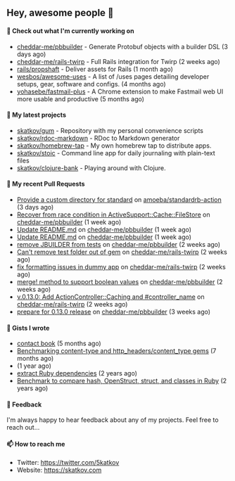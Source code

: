 ## Hey, awesome people 👋

#### 👷 Check out what I'm currently working on
 
- [cheddar-me/pbbuilder](https://github.com/cheddar-me/pbbuilder) - Generate Protobuf objects with a builder DSL (3 days ago) 
- [cheddar-me/rails-twirp](https://github.com/cheddar-me/rails-twirp) - Full Rails integration for Twirp (2 weeks ago) 
- [rails/propshaft](https://github.com/rails/propshaft) - Deliver assets for Rails (1 month ago) 
- [wesbos/awesome-uses](https://github.com/wesbos/awesome-uses) - A list of /uses pages detailing developer setups, gear, software and configs. (4 months ago) 
- [yohasebe/fastmail-plus](https://github.com/yohasebe/fastmail-plus) - A Chrome extension to make Fastmail web UI more usable and productive (5 months ago)

#### 🌱 My latest projects
 
- [skatkov/gum](https://github.com/skatkov/gum) - Repository with my personal convenience scripts 
- [skatkov/rdoc-markdown](https://github.com/skatkov/rdoc-markdown) - RDoc to Markdown generator 
- [skatkov/homebrew-tap](https://github.com/skatkov/homebrew-tap) - My own homebrew tap to distribute apps. 
- [skatkov/stoic](https://github.com/skatkov/stoic) - Command line app for daily journaling with plain-text files 
- [skatkov/clojure-bank](https://github.com/skatkov/clojure-bank) - Playing around with Clojure.


#### 🔨 My recent Pull Requests
 
- [Provide a custom directory for standard](https://github.com/amoeba/standardrb-action/pull/4) on [amoeba/standardrb-action](https://github.com/amoeba/standardrb-action) (3 days ago) 
- [Recover from race condition in ActiveSupport::Cache::FileStore](https://github.com/cheddar-me/pbbuilder/pull/33) on [cheddar-me/pbbuilder](https://github.com/cheddar-me/pbbuilder) (1 week ago) 
- [Update README.md](https://github.com/cheddar-me/pbbuilder/pull/32) on [cheddar-me/pbbuilder](https://github.com/cheddar-me/pbbuilder) (1 week ago) 
- [Update README.md](https://github.com/cheddar-me/pbbuilder/pull/31) on [cheddar-me/pbbuilder](https://github.com/cheddar-me/pbbuilder) (1 week ago) 
- [remove JBUILDER from tests](https://github.com/cheddar-me/pbbuilder/pull/30) on [cheddar-me/pbbuilder](https://github.com/cheddar-me/pbbuilder) (2 weeks ago) 
- [Can&#39;t remove test folder out of gem](https://github.com/cheddar-me/rails-twirp/pull/33) on [cheddar-me/rails-twirp](https://github.com/cheddar-me/rails-twirp) (2 weeks ago) 
- [fix formatting issues in dummy app](https://github.com/cheddar-me/rails-twirp/pull/32) on [cheddar-me/rails-twirp](https://github.com/cheddar-me/rails-twirp) (2 weeks ago) 
- [merge! method to support boolean values](https://github.com/cheddar-me/pbbuilder/pull/29) on [cheddar-me/pbbuilder](https://github.com/cheddar-me/pbbuilder) (2 weeks ago) 
- [v.0.13.0: Add ActionController::Caching and #controller_name](https://github.com/cheddar-me/rails-twirp/pull/31) on [cheddar-me/rails-twirp](https://github.com/cheddar-me/rails-twirp) (2 weeks ago) 
- [prepare for 0.13.0 release](https://github.com/cheddar-me/pbbuilder/pull/28) on [cheddar-me/pbbuilder](https://github.com/cheddar-me/pbbuilder) (3 weeks ago)

#### 📓 Gists I wrote
 
- [contact book](https://gist.github.com/18f317a0affb0fa7ee0e74511c340422) (5 months ago) 
- [Benchmarking content-type and http_headers/content_type gems](https://gist.github.com/eb18ae1f9f75e822812b64a0ae44915d) (7 months ago) 
- [](https://gist.github.com/601258666185b0e7af6339ac2c19f642) (1 year ago) 
- [extract Ruby dependencies](https://gist.github.com/e32f3f491665d2d4d570f9576abd1f0e) (2 years ago) 
- [Benchmark to compare hash, OpenStruct, struct, and classes in Ruby](https://gist.github.com/c32ffff81dc22e2e955533e4591b335c) (2 years ago)

#### 💬 Feedback
I'm always happy to hear feedback about any of my projects. Feel free to reach out...

#### 📫 How to reach me

- Twitter: https://twitter.com/5katkov 
- Website: https://skatkov.com
